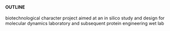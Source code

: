 #### OUTLINE

biotechnological character project aimed at an in silico study and design for molecular dynamics laboratory and subsequent protein engineering wet lab